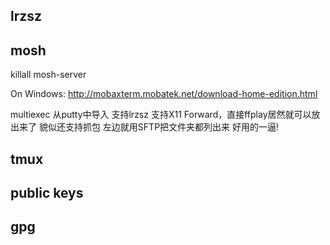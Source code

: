 
## lrzsz

## mosh


  killall mosh-server

On Windows: http://mobaxterm.mobatek.net/download-home-edition.html

multiexec
从putty中导入
支持lrzsz
支持X11 Forward，直接ffplay居然就可以放出来了
貌似还支持抓包
左边就用SFTP把文件夹都列出来
好用的一逼!

## tmux

## public keys


## gpg
